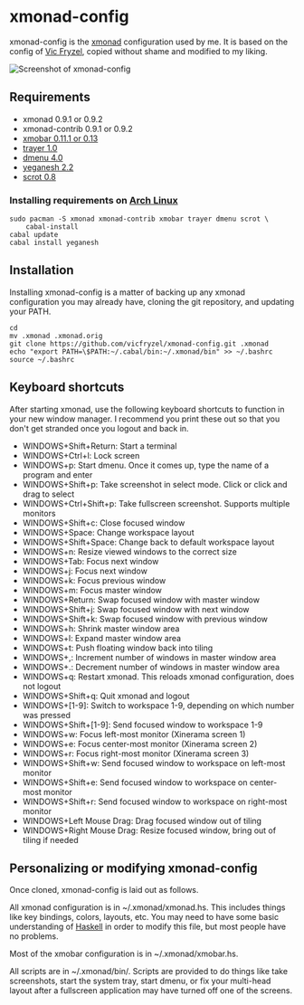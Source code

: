 # xmonad-config
xmonad-config is the [xmonad](http://xmonad.org/) configuration used by me. It
is based on the config of [Vic Fryzel](http://github.com/vicfryzel/xmonad-config), copied without shame and modified to my liking.


![Screenshot of xmonad-config](/jangingnicht/xmonad-config/raw/master/screenshot.png)

## Requirements

* xmonad 0.9.1 or 0.9.2
* xmonad-contrib 0.9.1 or 0.9.2
* [xmobar 0.11.1 or 0.13](http://projects.haskell.org/xmobar/)
* [trayer 1.0](http://fbpanel.sourceforge.net/)
* [dmenu 4.0](http://tools.suckless.org/dmenu/)
* [yeganesh 2.2](http://dmwit.com/yeganesh/)
* [scrot 0.8](http://freshmeat.net/projects/scrot/)

### Installing requirements on [Arch Linux](http://www.archlinux.org/)

    sudo pacman -S xmonad xmonad-contrib xmobar trayer dmenu scrot \
        cabal-install
    cabal update
    cabal install yeganesh

## Installation

Installing xmonad-config is a matter of backing up any xmonad configuration
you may already have, cloning the git repository, and updating your PATH.

    cd
    mv .xmonad .xmonad.orig
    git clone https://github.com/vicfryzel/xmonad-config.git .xmonad
    echo "export PATH=\$PATH:~/.cabal/bin:~/.xmonad/bin" >> ~/.bashrc
    source ~/.bashrc

## Keyboard shortcuts

After starting xmonad, use the following keyboard shortcuts to function in
your new window manager.  I recommend you print these out so that you don't
get stranded once you logout and back in.

* WINDOWS+Shift+Return: Start a terminal
* WINDOWS+Ctrl+l: Lock screen
* WINDOWS+p: Start dmenu.  Once it comes up, type the name of a program and enter
* WINDOWS+Shift+p: Take screenshot in select mode. Click or click and drag to select
* WINDOWS+Ctrl+Shift+p: Take fullscreen screenshot. Supports multiple monitors
* WINDOWS+Shift+c: Close focused window
* WINDOWS+Space: Change workspace layout
* WINDOWS+Shift+Space: Change back to default workspace layout
* WINDOWS+n: Resize viewed windows to the correct size
* WINDOWS+Tab: Focus next window
* WINDOWS+j: Focus next window
* WINDOWS+k: Focus previous window
* WINDOWS+m: Focus master window
* WINDOWS+Return: Swap focused window with master window
* WINDOWS+Shift+j: Swap focused window with next window
* WINDOWS+Shift+k: Swap focused window with previous window
* WINDOWS+h: Shrink master window area
* WINDOWS+l: Expand master window area
* WINDOWS+t: Push floating window back into tiling
* WINDOWS+,: Increment number of windows in master window area
* WINDOWS+.: Decrement number of windows in master window area
* WINDOWS+q: Restart xmonad. This reloads xmonad configuration, does not logout
* WINDOWS+Shift+q: Quit xmonad and logout
* WINDOWS+[1-9]: Switch to workspace 1-9, depending on which number was pressed
* WINDOWS+Shift+[1-9]: Send focused window to workspace 1-9
* WINDOWS+w: Focus left-most monitor (Xinerama screen 1)
* WINDOWS+e: Focus center-most monitor (Xinerama screen 2)
* WINDOWS+r: Focus right-most monitor (Xinerama screen 3)
* WINDOWS+Shift+w: Send focused window to workspace on left-most monitor
* WINDOWS+Shift+e: Send focused window to workspace on center-most monitor
* WINDOWS+Shift+r: Send focused window to workspace on right-most monitor
* WINDOWS+Left Mouse Drag: Drag focused window out of tiling
* WINDOWS+Right Mouse Drag: Resize focused window, bring out of tiling if needed


## Personalizing or modifying xmonad-config

Once cloned, xmonad-config is laid out as follows.

All xmonad configuration is in ~/.xmonad/xmonad.hs.  This includes
things like key bindings, colors, layouts, etc.  You may need to have some
basic understanding of [Haskell](http://www.haskell.org/haskellwiki/Haskell)
in order to modify this file, but most people have no problems.

Most of the xmobar configuration is in ~/.xmonad/xmobar.hs.

All scripts are in ~/.xmonad/bin/.  Scripts are provided to do things like
take screenshots, start the system tray, start dmenu, or fix your multi-head
layout after a fullscreen application may have turned off one of the screens. 
